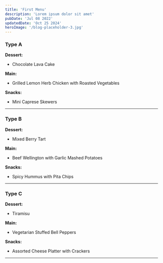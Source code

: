 ```yaml
---
title: 'First Menu'
description: 'Lorem ipsum dolor sit amet'
pubDate: 'Jul 08 2022'
updatedDate: 'Oct 25 2024'
heroImage: '/blog-placeholder-3.jpg'
---
```


### Type A

**Dessert:**

- Chocolate Lava Cake

**Main:**

- Grilled Lemon Herb Chicken with Roasted Vegetables

**Snacks:**

- Mini Caprese Skewers

---

### Type B

**Dessert:**

- Mixed Berry Tart

**Main:**

- Beef Wellington with Garlic Mashed Potatoes

**Snacks:**

- Spicy Hummus with Pita Chips

---

### Type C

**Dessert:**

- Tiramisu

**Main:**

- Vegetarian Stuffed Bell Peppers

**Snacks:**

- Assorted Cheese Platter with Crackers

---
